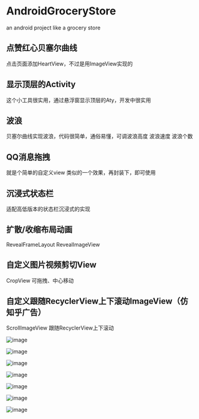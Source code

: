 # AndroidGroceryStore
an android project like a grocery store

## 点赞红心贝塞尔曲线
点击页面添加HeartView，不过是用ImageView实现的

## 显示顶层的Activity
这个小工具很实用，通过悬浮窗显示顶层的Aty，开发中很实用

## 波浪
贝塞尔曲线实现波浪，代码很简单，通俗易懂，可调波浪高度 波浪速度 波浪个数

## QQ消息拖拽
就是个简单的自定义view 类似的一个效果，再封装下，即可使用

## 沉浸式状态栏
适配高低版本的状态栏沉浸式的实现

## 扩散/收缩布局动画
RevealFrameLayout RevealImageView

## 自定义图片视频剪切View
CropView 可拖拽、中心移动

## 自定义跟随RecyclerView上下滚动ImageView（仿知乎广告）
ScrollImageView 跟随RecyclerView上下滚动

![image](https://github.com/StephenNeverMore/AndroidGroceryStore/blob/master/gif/heartview.gif)

![image](https://github.com/StephenNeverMore/AndroidGroceryStore/blob/master/gif/currentAty.gif)

![image](https://github.com/StephenNeverMore/AndroidGroceryStore/blob/master/gif/wave.gif)

![image](https://github.com/StephenNeverMore/AndroidGroceryStore/blob/master/gif/bezier.gif)

![image](https://github.com/StephenNeverMore/AndroidGroceryStore/blob/master/gif/reveal.gif)

![image](https://github.com/StephenNeverMore/AndroidGroceryStore/blob/master/gif/crop.gif)

![image](https://github.com/StephenNeverMore/AndroidGroceryStore/blob/master/gif/scroll.gif)
